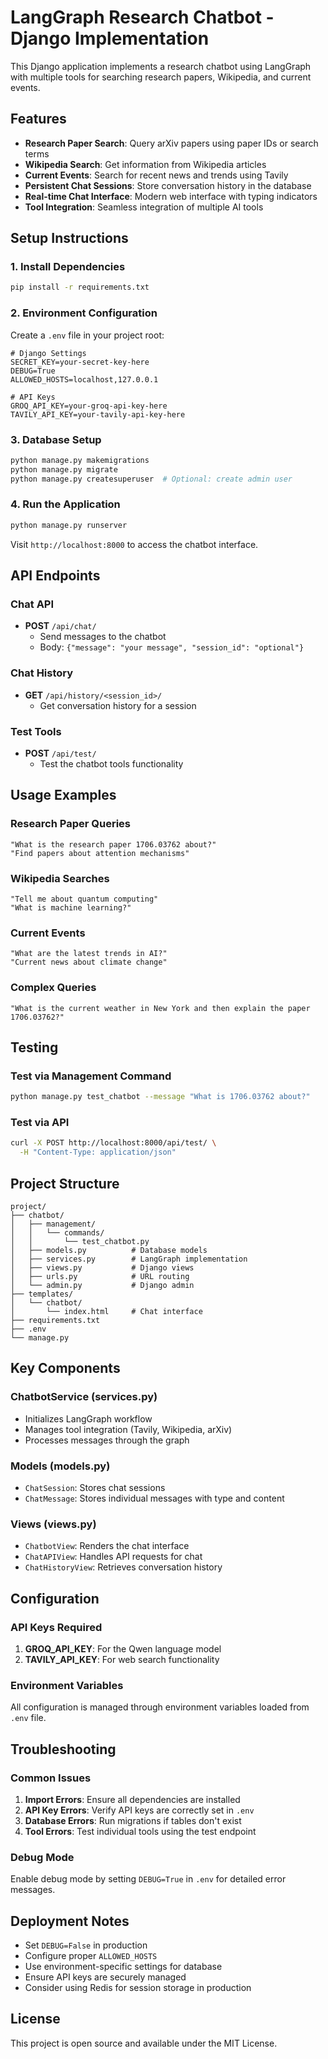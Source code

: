 # LangGraph Research Chatbot - Django Implementation

This Django application implements a research chatbot using LangGraph with multiple tools for searching research papers, Wikipedia, and current events.

## Features

- **Research Paper Search**: Query arXiv papers using paper IDs or search terms
- **Wikipedia Search**: Get information from Wikipedia articles
- **Current Events**: Search for recent news and trends using Tavily
- **Persistent Chat Sessions**: Store conversation history in the database
- **Real-time Chat Interface**: Modern web interface with typing indicators
- **Tool Integration**: Seamless integration of multiple AI tools

## Setup Instructions

### 1. Install Dependencies

```bash
pip install -r requirements.txt
```

### 2. Environment Configuration

Create a `.env` file in your project root:

```env
# Django Settings
SECRET_KEY=your-secret-key-here
DEBUG=True
ALLOWED_HOSTS=localhost,127.0.0.1

# API Keys
GROQ_API_KEY=your-groq-api-key-here
TAVILY_API_KEY=your-tavily-api-key-here
```

### 3. Database Setup

```bash
python manage.py makemigrations
python manage.py migrate
python manage.py createsuperuser  # Optional: create admin user
```

### 4. Run the Application

```bash
python manage.py runserver
```

Visit `http://localhost:8000` to access the chatbot interface.

## API Endpoints

### Chat API
- **POST** `/api/chat/`
    - Send messages to the chatbot
    - Body: `{"message": "your message", "session_id": "optional"}`

### Chat History
- **GET** `/api/history/<session_id>/`
    - Get conversation history for a session

### Test Tools
- **POST** `/api/test/`
    - Test the chatbot tools functionality

## Usage Examples

### Research Paper Queries
```
"What is the research paper 1706.03762 about?"
"Find papers about attention mechanisms"
```

### Wikipedia Searches
```
"Tell me about quantum computing"
"What is machine learning?"
```

### Current Events
```
"What are the latest trends in AI?"
"Current news about climate change"
```

### Complex Queries
```
"What is the current weather in New York and then explain the paper 1706.03762?"
```

## Testing

### Test via Management Command
```bash
python manage.py test_chatbot --message "What is 1706.03762 about?"
```

### Test via API
```bash
curl -X POST http://localhost:8000/api/test/ \
  -H "Content-Type: application/json"
```

## Project Structure

```
project/
├── chatbot/
│   ├── management/
│   │   └── commands/
│   │       └── test_chatbot.py
│   ├── models.py          # Database models
│   ├── services.py        # LangGraph implementation
│   ├── views.py           # Django views
│   ├── urls.py            # URL routing
│   └── admin.py           # Django admin
├── templates/
│   └── chatbot/
│       └── index.html     # Chat interface
├── requirements.txt
├── .env
└── manage.py
```

## Key Components

### ChatbotService (services.py)
- Initializes LangGraph workflow
- Manages tool integration (Tavily, Wikipedia, arXiv)
- Processes messages through the graph

### Models (models.py)
- `ChatSession`: Stores chat sessions
- `ChatMessage`: Stores individual messages with type and content

### Views (views.py)
- `ChatbotView`: Renders the chat interface
- `ChatAPIView`: Handles API requests for chat
- `ChatHistoryView`: Retrieves conversation history

## Configuration

### API Keys Required
1. **GROQ_API_KEY**: For the Qwen language model
2. **TAVILY_API_KEY**: For web search functionality

### Environment Variables
All configuration is managed through environment variables loaded from `.env` file.

## Troubleshooting

### Common Issues

1. **Import Errors**: Ensure all dependencies are installed
2. **API Key Errors**: Verify API keys are correctly set in `.env`
3. **Database Errors**: Run migrations if tables don't exist
4. **Tool Errors**: Test individual tools using the test endpoint

### Debug Mode
Enable debug mode by setting `DEBUG=True` in `.env` for detailed error messages.

## Deployment Notes

- Set `DEBUG=False` in production
- Configure proper `ALLOWED_HOSTS`
- Use environment-specific settings for database
- Ensure API keys are securely managed
- Consider using Redis for session storage in production

## License

This project is open source and available under the MIT License.